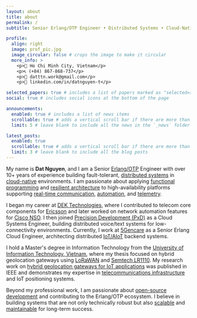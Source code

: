 ```yaml
---
layout: about
title: about
permalink: /
subtitle: Senior Erlang/OTP Engineer • Distributed Systems • Cloud-Native Architecture

profile:
  align: right
  image: prof_pic.jpg
  image_circular: false # crops the image to make it circular
  more_info: >
    <p>📍 Ho Chi Minh City, Vietnam</p>
    <p>📞 (+84) 867-868-737</p>
    <p>📧 datttn.work@gmail.com</p>
    <p>🔗 linkedin.com/in/datnguyen-t</p>

selected_papers: true # includes a list of papers marked as "selected={true}"
social: true # includes social icons at the bottom of the page

announcements:
  enabled: true # includes a list of news items
  scrollable: true # adds a vertical scroll bar if there are more than 3 news items
  limit: 5 # leave blank to include all the news in the `_news` folder

latest_posts:
  enabled: true
  scrollable: true # adds a vertical scroll bar if there are more than 3 new posts items
  limit: 3 # leave blank to include all the blog posts
---
```


My name is **Dat Nguyen**, and I am a Senior <span style="color: #e74c3c;">[Erlang/OTP](https://www.erlang.org/)</span> Engineer with over 10+ years of experience building fault-tolerant, <span style="color: #3498db;">[distributed systems](https://en.wikipedia.org/wiki/Distributed_computing)</span> in <span style="color: #9b59b6;">[cloud-native](https://cloudnative.io/)</span> environments. I am passionate about applying <span style="color: #f39c12;">[functional programming](https://en.wikipedia.org/wiki/Functional_programming)</span> and <span style="color: #e67e22;">[resilient architecture](https://en.wikipedia.org/wiki/Fault_tolerance)</span> to high-availability platforms supporting <span style="color: #1abc9c;">[real-time communication](https://en.wikipedia.org/wiki/Real-time_communication)</span>, <span style="color: #34495e;">[automation](https://en.wikipedia.org/wiki/Automation)</span>, and <span style="color: #16a085;">[telemetry](https://en.wikipedia.org/wiki/Telemetry)</span>.

I began my career at <span style="color: #e74c3c;">[DEK Technologies](https://www.dektech.com.au/)</span>, where I contributed to telecom core components for <span style="color: #3498db;">[Ericsson](https://www.ericsson.com/)</span> and later worked on network automation features for <span style="color: #9b59b6;">[Cisco NSO](https://www.cisco.com/c/en/us/products/cloud-systems-management/network-services-orchestrator/index.html)</span>. I then joined <span style="color: #f39c12;">[Precision Development (PxD)](https://precisiondev.org/)</span> as a Cloud Systems Engineer, building distributed voice/text systems for low-connectivity environments. Currently, I work at <span style="color: #e67e22;">[5Gencare](https://5gencare.com/)</span> as a Senior Erlang Cloud Engineer, architecting distributed <span style="color: #1abc9c;">[IoT/AIoT](https://en.wikipedia.org/wiki/Internet_of_things)</span> backend systems.

I hold a Master's degree in Information Technology from the <span style="color: #e74c3c;">[University of Information Technology, Vietnam](https://en.uit.edu.vn/)</span>, where my thesis focused on hybrid geolocation gateways using <span style="color: #3498db;">[LoRaWAN](https://lora-alliance.org/)</span> and <span style="color: #9b59b6;">[Semtech LR1110](https://www.semtech.com/products/wireless-rf/lora-connect/lr1110)</span>. My research work on <span style="color: #e74c3c;">[hybrid geolocation gateways for IoT applications](https://ieeexplore.ieee.org/document/9598262)</span> was published in IEEE and demonstrates my expertise in <span style="color: #f39c12;">[telecommunications infrastructure](https://en.wikipedia.org/wiki/Telecommunications_network)</span> and IoT positioning systems.

Beyond my professional work, I am passionate about <span style="color: #e67e22;">[open-source development](https://opensource.org/)</span> and contributing to the Erlang/OTP ecosystem. I believe in building systems that are not only technically robust but also <span style="color: #1abc9c;">[scalable](https://en.wikipedia.org/wiki/Scalability)</span> and <span style="color: #16a085;">[maintainable](https://en.wikipedia.org/wiki/Maintainability)</span> for long-term success.
